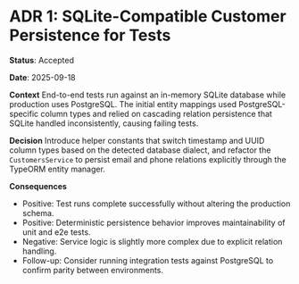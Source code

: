 # ADR 1: SQLite-Compatible Customer Persistence for Tests

**Status**: Accepted

**Date**: 2025-09-18

**Context**
End-to-end tests run against an in-memory SQLite database while production uses PostgreSQL. The initial entity mappings used PostgreSQL-specific column types and relied on cascading relation persistence that SQLite handled inconsistently, causing failing tests.

**Decision**
Introduce helper constants that switch timestamp and UUID column types based on the detected database dialect, and refactor the `CustomersService` to persist email and phone relations explicitly through the TypeORM entity manager.

**Consequences**
- Positive: Test runs complete successfully without altering the production schema.
- Positive: Deterministic persistence behavior improves maintainability of unit and e2e tests.
- Negative: Service logic is slightly more complex due to explicit relation handling.
- Follow-up: Consider running integration tests against PostgreSQL to confirm parity between environments.
